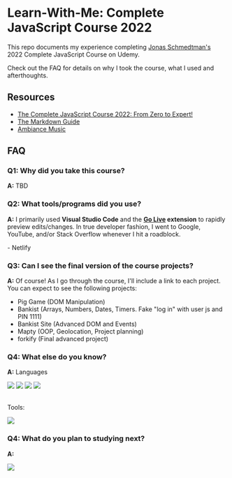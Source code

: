 # Learn-With-Me: Complete JavaScript Course 2022

This repo documents my experience completing [Jonas Schmedtman's](https://github.com/jonasschmedtmann) 2022 Complete JavaScript Course on Udemy.

<p> 
Check out the FAQ for details on why I took the course, what I used and afterthoughts.
</p>

## Resources

- [The Complete JavaScript Course 2022: From Zero to Expert!](https://www.udemy.com/course/the-complete-javascript-course/#instructor-1)
- [The Markdown Guide](https://www.markdownguide.org/)
- [Ambiance Music](https://www.youtube.com/c/TheSherryFormula)

## FAQ

### Q1: Why did you take this course? 

**A:** TBD

### Q2: What tools/programs did you use?

**A:** I primarily used **Visual Studio Code** and the **[Go Live](https://marketplace.visualstudio.com/items?itemName=ritwickdey.LiveServer) extension** to rapidly preview edits/changes. In true developer fashion, I went to Google, YouTube, and/or Stack Overflow whenever I hit a roadblock.  
<p>
- Netlify
</p>

### Q3: Can I see the final version of the course projects?

**A:** Of course! As I go through the course, I'll include a link to each project. You can expect to see the following projects:
 <br>
- Pig Game (DOM Manipulation)
- Bankist (Arrays, Numbers, Dates, Timers. Fake "log in" with user js and PIN 1111)
- Bankist Site (Advanced DOM and Events)
- Mapty (OOP, Geolocation, Project planning)
- forkify (Final advanced project)


### Q4: What else do you know?

**A:** 
Languages
<p>
<img src="https://img.shields.io/badge/HTML5-E34F26?style=for-the-badge&logo=html5&logoColor=white">
<img src="https://img.shields.io/badge/CSS3-1572B6?style=for-the-badge&logo=css3&logoColor=white">
<img src="https://img.shields.io/badge/JavaScript-F7DF1E?style=for-the-badge&logo=javascript&logoColor=black">
<img src="https://img.shields.io/badge/Sass-CC6699?style=for-the-badge&logo=sass&logoColor=white">
</p>
<br>
Tools:
<p>
<img src="https://img.shields.io/badge/Git-F05032?style=for-the-badge&logo=git&logoColor=white">
</p>

### Q4: What do you plan to studying next?

**A:** 
<p>
<img src="https://img.shields.io/badge/React-20232A?style=for-the-badge&logo=react&logoColor=61DAFB">

</p> 